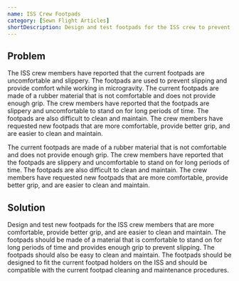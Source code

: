 ```yaml
---
name: ISS Crew Footpads
category: [Sewn Flight Articles]
shortDescription: Design and test footpads for the ISS crew to prevent slipping and improve comfort.
---
```


## Problem

The ISS crew members have reported that the current footpads are uncomfortable and slippery. The footpads are used to prevent slipping and provide comfort while working in microgravity. The current footpads are made of a rubber material that is not comfortable and does not provide enough grip. The crew members have reported that the footpads are slippery and uncomfortable to stand on for long periods of time. The footpads are also difficult to clean and maintain. The crew members have requested new footpads that are more comfortable, provide better grip, and are easier to clean and maintain.

The current footpads are made of a rubber material that is not comfortable and does not provide enough grip. The crew members have reported that the footpads are slippery and uncomfortable to stand on for long periods of time. The footpads are also difficult to clean and maintain. The crew members have requested new footpads that are more comfortable, provide better grip, and are easier to clean and maintain.

## Solution

Design and test new footpads for the ISS crew members that are more comfortable, provide better grip, and are easier to clean and maintain. The footpads should be made of a material that is comfortable to stand on for long periods of time and provides enough grip to prevent slipping. The footpads should also be easy to clean and maintain. The footpads should be designed to fit the current footpad holders on the ISS and should be compatible with the current footpad cleaning and maintenance procedures.
